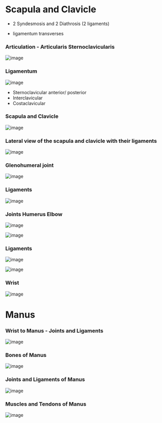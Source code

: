 # Scapula and Clavicle


- 2 Syndesmosis  and 2 Diathrosis (2 ligaments)

- ligamentum transverses 



### Articulation - Articularis Sternoclavicularis 

![image](https://github.com/pe1l1nl1/23007/assets/19546253/21ca7a88-c3ba-4a3a-989c-8f48dd95760e)

### Ligamentum 

![image](https://github.com/pe1l1nl1/23007/assets/19546253/1a91b633-55cd-40be-90a4-6ddd9fb11146)


- Sternoclavicular anterior/ posterior 
- Interclavicular 
- Costaclavicular

### Scapula and Clavicle 

![image](https://github.com/pe1l1nl1/23007/assets/19546253/ff93fc5a-2fff-4130-a069-c75c47a9bb95)

### Lateral view of the scapula and clavicle with their ligaments

![image](https://github.com/pe1l1nl1/23007/assets/19546253/ef356a95-1935-475b-8666-8d186401be61)

### Glenohumeral joint 

![image](https://github.com/pe1l1nl1/23007/assets/19546253/fdd531cf-be2a-4da6-946a-9b7a8200b1aa)

### Ligaments 

![image](https://github.com/pe1l1nl1/23007/assets/19546253/40533daf-e04c-414c-9ac7-25f650e92f7d)


### Joints Humerus Elbow
![image](https://github.com/pe1l1nl1/23007/assets/19546253/ab017266-3ade-4268-b7dd-780e0afe63e3)


![image](https://github.com/pe1l1nl1/23007/assets/19546253/7070dccd-2da1-4d46-9bba-95680630e63d)

### Ligaments 
![image](https://github.com/pe1l1nl1/23007/assets/19546253/97accaec-c3c5-47ff-9da7-69d62fb1c253)

![image](https://github.com/pe1l1nl1/23007/assets/19546253/3dc4e94b-23fa-4a52-a5d2-75b6fa962505)

### Wrist 

![image](https://github.com/pe1l1nl1/23007/assets/19546253/15da24f1-4c70-4df4-b626-e015f2197638)


# Manus 

### Wrist to Manus - Joints and Ligaments

![image](https://github.com/pe1l1nl1/23007/assets/19546253/0a90eb25-455d-4df7-ab75-9c01b0395e67)

### Bones of Manus 
![image](https://github.com/pe1l1nl1/23007/assets/19546253/bb42ddbb-b1ce-4212-a3e8-f58db90e5260)

### Joints and Ligaments of Manus

![image](https://github.com/pe1l1nl1/23007/assets/19546253/7e5eae40-3ba2-4727-a770-900393bea293)

### Muscles and Tendons of Manus 

![image](https://github.com/pe1l1nl1/23007/assets/19546253/39bac5b6-3450-4771-942d-da8d3d5f2115)




